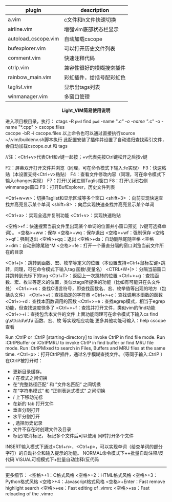 |  plugin  | description  |
|  ----  | ----  |
| a.vim  | c文件和h文件快速切换 |
| airline.vim  | 增强vim底部状态栏显示 |
| autoload_cscope.vim   | 自动加载cscope |
| bufexplorer.vim  | 可以打开历史文件列表 |
| comment.vim  | 快速注释代码 |
| ctrlp.vim  | 兼容性很好的模糊搜索插件 |
| rainbow_main.vim  | 彩虹插件，给括号配彩虹色 |
| taglist.vim  | 显示出tags列表 |
| winmanager.vim | 多窗口管理 |



<center><b> Light_VIM简易使用说明 </b></center>

进入项目根目录，执行：
ctags -R `pwd`
find `pwd` -name "*.c"  -o -name "*.c" -o -name "*.cpp" > cscope.files  
cscope -bR -i cscope.files 
以上命令也可以通过直接执行source ~/.vim/buildenv.sh脚本执行
此配置安装了插件并设置了自动递归查找索引文件，会自动加载cscope.out 和 tags

//注：<Ctrl+v>代表Ctrl和v键一起按；<Ctrl>+v代表先按Ctrl键松开之后按v键

F2：屏幕双开打开文件并浏览（同理，可在命令模式下输入:fe实现）
F3：快速粘贴（本设置支持<Ctrl+v>粘贴）
F4：查看文件修改内容（同理，可在命令模式下输入changes实现）
F7：打开\关闭左侧Taglist窗口
F8：打开\关闭右侧winmanage窗口
F9：打开BufExplorer，历史文件列表

<Ctrl+w+w>：切换Taglist和显示区域等多个窗口
<shift+3> ：向前实现快速查找并高亮显示某个单词
<shift+8> ：向后实现快速查找并高亮显示某个单词

<Ctrl+a>：实现全选并复制功能
<Ctrl+v>：实现快速粘贴

<空格>+f：快速搜索当前文件里出现某个单词的位置并小窗口预览（v键可选择单词）。
<空格>+ww：保存
<空格>+wq：保存退出
<空格>+wf：强制保存
<空格>+qf：强制退出
<空格>+qq：退出
<空格>+ds：自动删除尾随空格
<空格>+dm：自动删除尾随^M
<空格>+fe：打开一个垂直分隔的窗口浏览当前文件所在的目录

<Ctrl+]>：跳转到函数、宏、枚举等定义的位置（本设置支持<Ctrl+鼠标左键>跳转，同理，可在命令模式下输入tag 函数\变量名）
<CTRL+W+]>：分隔当前窗口并跳转到光标下的tag
<Ctrl+T>：返回上一次跳转的位置
<Ctrl+\>+g：查找函数、宏、枚举等定义的位置，类似ctags所提供的功能（比如有可能只在头文件处）
<Ctrl+\>+s：查找C语言符号，即查找函数名、宏、枚举值等出现的地方（包括头文件）
<Ctrl+\>+t：查找指定的字符串
<Ctrl+\>+c：查找调用本函数的函数
<Ctrl+\>+d：查找本函数调用的函数
<Ctrl+\>+e：查找egrep模式，相当于egrep功能，但查找速度快多了
<Ctrl+\>+f：查找并打开文件，类似vim的find功能
<Ctrl+\>+i：查找包含本文件的文件
上面功能同理可在命令模式下输入cs find g\s\t\c\d\e\f\i 函数、宏、枚 等实现相应功能
更多其他功能可输入：help cscope查看


Run :CtrlP or :CtrlP [starting-directory] to invoke CtrlP in find file mode.
Run :CtrlPBuffer or :CtrlPMRU to invoke CtrlP in find buffer or find MRU file mode.
Run :CtrlPMixed to search in Files, Buffers and MRU files at the same time.
<Ctrl+p>：打开CtrlP插件，通过名字模糊查找文件。（等同于输入:CtrlP ）
在CtrlP被打开时：
* <F5> 更新目录缓存。
* <Ctrl-f> / <c-b> 在模式之间切换
* <Ctrl-d> 在”完整路径匹配“ 和 ”文件名匹配“ 之间切换
* <Ctrl-r> 在“字符串模式” 和 “正则表达式模式” 之间切换
* <Ctrl-j> / <c-k> 上下移动光标
* <Ctrl-t> 在新的 tab 打开文件
* <Ctrl-v> 垂直分割打开
* <Ctrl-x> 水平分割打开
* <Ctrl-p>, <c-n> 选择历史记录
* <Ctrl-y> 文件不存在时创建文件及目录
* <Ctrl-z> 标记/取消标记， 标记多个文件后可以使用 <c-o> 同时打开多个文件

INSERT输入模式下通过<Ctrl+n>，<Ctrl+p>，可以实现单词（给查单词的部分字符）的自动补全和输入提示的功能。
NORMAL命令模式下<g>+<c>+<c>批量自动注释/反代码
VISUAL可视模式下<g>+<c>批量自动注释/反代码

--------------------------------------------------------------------------------------
更多细节：
<空格>+1：C格式风格
<空格>+2：HTML格式风格
<空格>+3：Python格式风格
<空格>+4：Javascript格式风格
<空格>+Enter：Fast remove highlight search
<空格>+ee：Fast editing of .vimrc
<空格>+ss：Fast reloading of the .vimrc

